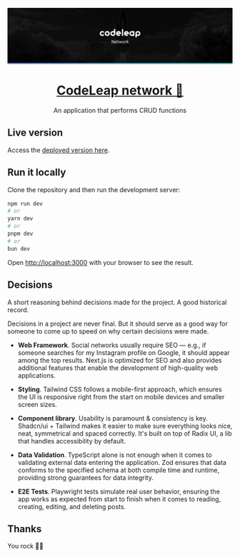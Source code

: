 ![](assets/readme/codeleap-network-banner.jpg)

<div align="center">
  <h1 align="center">
    <a href="https://codeleap-network-three.vercel.app/" target="_blank">CodeLeap network 🚀</a>
  </h1>
  <p>An application that performs CRUD functions</p>
</div>

## Live version 

Access the <a href="https://codeleap-network-three.vercel.app/" target="_blank">deployed version here</a>.

## Run it locally

Clone the repository and then run the development server:

```bash
npm run dev
# or
yarn dev
# or
pnpm dev
# or
bun dev
```

Open [http://localhost:3000](http://localhost:3000) with your browser to see the result.

## Decisions

A short reasoning behind decisions made for the project. A good historical record.

Decisions in a project are never final. But it should serve as a good way for someone to come up to speed on why certain decisions were made.

<!--
estou escrevendo um pequeno parágrafo sobre por que tomei a decisão de usar Playwright na minha aplicação, que é uma rede social. 

sempre responda em inglês.

traduza o parágrafo abaixo para inglês. pode corrigir, adaptar ou melhorar, se necessário. 

- **E2E Tests**. Playwright tests simulate real user behavior, ensuring the app works as expected from start to finish quando se trata de ler, criar, editar e deletar posts. 
-->

- **Web Framework**. Social networks usually require SEO — e.g., if someone searches for my Instagram profile on Google, it should appear among the top results. Next.js is optimized for SEO and also provides additional features that enable the development of high-quality web applications.

- **Styling**. Tailwind CSS follows a mobile-first approach, which ensures the UI is responsive right from the start on mobile devices and smaller screen sizes. 

- **Component library**. Usability is paramount & consistency is key. Shadcn/ui + Tailwind makes it easier to make sure everything looks nice, neat, symmetrical and spaced correctly. It's built on top of Radix UI, a lib that handles accessibility by default. 

- **Data Validation**. TypeScript alone is not enough when it comes to validating external data entering the application. Zod ensures that data conforms to the specified schema at both compile time and runtime, providing strong guarantees for data integrity. 

- **E2E Tests**. Playwright tests simulate real user behavior, ensuring the app works as expected from start to finish when it comes to reading, creating, editing, and deleting posts. 

## Thanks

You rock 🤘🏻
